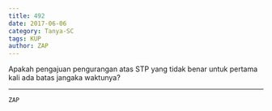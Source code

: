 ```yaml
---
title: 492
date: 2017-06-06
category: Tanya-SC
tags: KUP
author: ZAP
---
```


Apakah pengajuan pengurangan atas STP yang tidak benar untuk pertama kali ada batas jangaka waktunya?

---



`ZAP`
